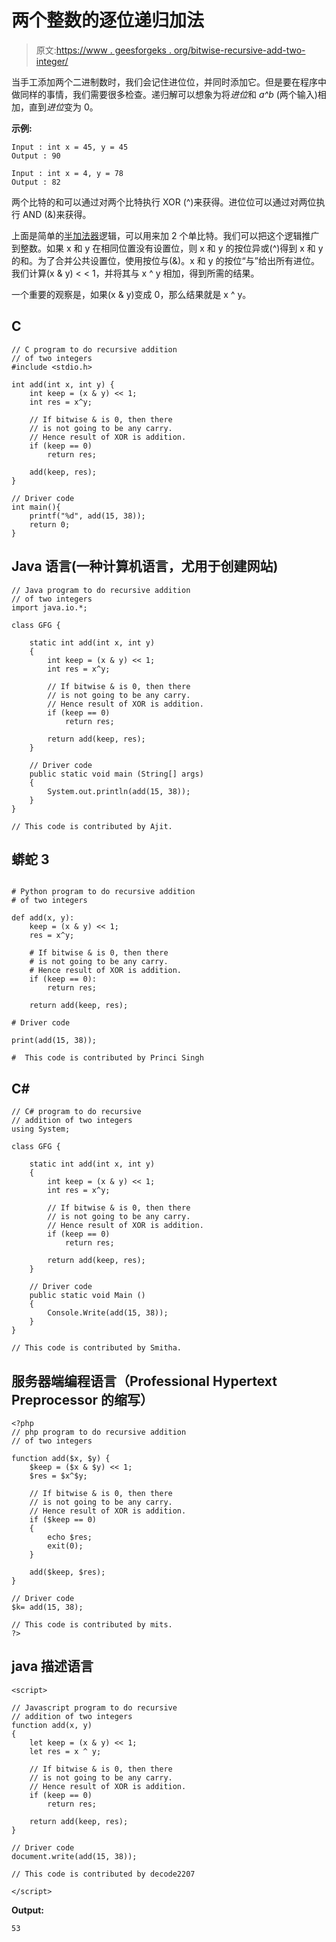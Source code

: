 # 两个整数的逐位递归加法

> 原文:[https://www . geesforgeks . org/bitwise-recursive-add-two-integer/](https://www.geeksforgeeks.org/bitwise-recursive-addition-two-integers/)

当手工添加两个二进制数时，我们会记住进位位，并同时添加它。但是要在程序中做同样的事情，我们需要很多检查。递归解可以想象为将*进位*和 *a^b* (两个输入)相加，直到*进位*变为 0。

**示例:**

```
Input : int x = 45, y = 45
Output : 90

Input : int x = 4, y = 78
Output : 82
```

两个比特的和可以通过对两个比特执行 XOR (^)来获得。进位位可以通过对两位执行 AND (&)来获得。

上面是简单的[半加法器](http://en.wikipedia.org/wiki/Adder_%28electronics%29#Half_adder)逻辑，可以用来加 2 个单比特。我们可以把这个逻辑推广到整数。如果 x 和 y 在相同位置没有设置位，则 x 和 y 的按位异或(^)得到 x 和 y 的和。为了合并公共设置位，使用按位与(&)。x 和 y 的按位“与”给出所有进位。我们计算(x & y) < < 1，并将其与 x ^ y 相加，得到所需的结果。

一个重要的观察是，如果(x & y)变成 0，那么结果就是 x ^ y。

## C

```
// C program to do recursive addition
// of two integers
#include <stdio.h>

int add(int x, int y) {
    int keep = (x & y) << 1;
    int res = x^y;

    // If bitwise & is 0, then there
    // is not going to be any carry.
    // Hence result of XOR is addition.
    if (keep == 0)
        return res;

    add(keep, res);
}

// Driver code
int main(){
    printf("%d", add(15, 38));
    return 0;
}
```

## Java 语言(一种计算机语言，尤用于创建网站)

```
// Java program to do recursive addition
// of two integers
import java.io.*;

class GFG {

    static int add(int x, int y)
    {
        int keep = (x & y) << 1;
        int res = x^y;

        // If bitwise & is 0, then there
        // is not going to be any carry.
        // Hence result of XOR is addition.
        if (keep == 0)
            return res;

        return add(keep, res);
    }

    // Driver code
    public static void main (String[] args)
    {
        System.out.println(add(15, 38));
    }
}

// This code is contributed by Ajit.
```

## 蟒蛇 3

```

# Python program to do recursive addition
# of two integers

def add(x, y):
    keep = (x & y) << 1;
    res = x^y;

    # If bitwise & is 0, then there
    # is not going to be any carry.
    # Hence result of XOR is addition.
    if (keep == 0):
        return res;

    return add(keep, res);

# Driver code

print(add(15, 38));

#  This code is contributed by Princi Singh
```

## C#

```
// C# program to do recursive
// addition of two integers
using System;

class GFG {

    static int add(int x, int y)
    {
        int keep = (x & y) << 1;
        int res = x^y;

        // If bitwise & is 0, then there
        // is not going to be any carry.
        // Hence result of XOR is addition.
        if (keep == 0)
            return res;

        return add(keep, res);
    }

    // Driver code
    public static void Main ()
    {
        Console.Write(add(15, 38));
    }
}

// This code is contributed by Smitha.
```

## 服务器端编程语言（Professional Hypertext Preprocessor 的缩写）

```
<?php
// php program to do recursive addition
// of two integers

function add($x, $y) {
    $keep = ($x & $y) << 1;
    $res = $x^$y;

    // If bitwise & is 0, then there
    // is not going to be any carry.
    // Hence result of XOR is addition.
    if ($keep == 0)
    {
        echo $res;
        exit(0);
    }

    add($keep, $res);
}

// Driver code
$k= add(15, 38);

// This code is contributed by mits.
?>
```

## java 描述语言

```
<script>

// Javascript program to do recursive
// addition of two integers
function add(x, y)
{
    let keep = (x & y) << 1;
    let res = x ^ y;

    // If bitwise & is 0, then there
    // is not going to be any carry.
    // Hence result of XOR is addition.
    if (keep == 0)
        return res;

    return add(keep, res);
}

// Driver code
document.write(add(15, 38));

// This code is contributed by decode2207

</script>
```

**Output:** 

```
53
```